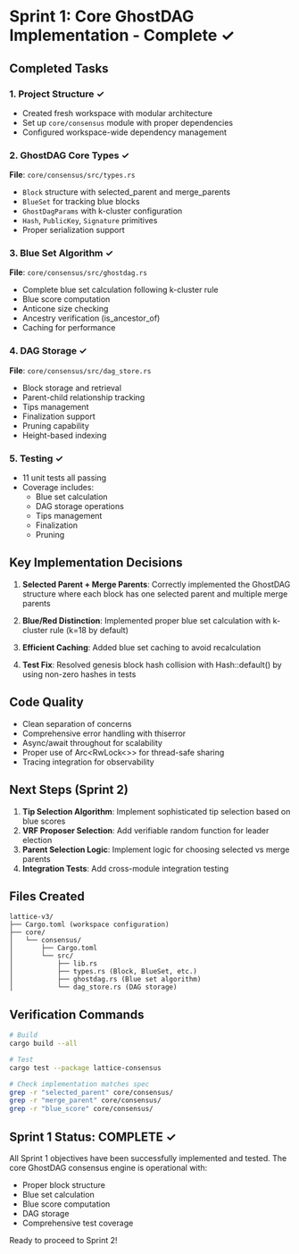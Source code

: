 # Sprint 1: Core GhostDAG Implementation - Complete ✓

## Completed Tasks

### 1. Project Structure ✓
- Created fresh workspace with modular architecture
- Set up `core/consensus` module with proper dependencies
- Configured workspace-wide dependency management

### 2. GhostDAG Core Types ✓
**File**: `core/consensus/src/types.rs`
- `Block` structure with selected_parent and merge_parents
- `BlueSet` for tracking blue blocks
- `GhostDagParams` with k-cluster configuration
- `Hash`, `PublicKey`, `Signature` primitives
- Proper serialization support

### 3. Blue Set Algorithm ✓
**File**: `core/consensus/src/ghostdag.rs`
- Complete blue set calculation following k-cluster rule
- Blue score computation
- Anticone size checking
- Ancestry verification (is_ancestor_of)
- Caching for performance

### 4. DAG Storage ✓
**File**: `core/consensus/src/dag_store.rs`
- Block storage and retrieval
- Parent-child relationship tracking
- Tips management
- Finalization support
- Pruning capability
- Height-based indexing

### 5. Testing ✓
- 11 unit tests all passing
- Coverage includes:
  - Blue set calculation
  - DAG storage operations
  - Tips management
  - Finalization
  - Pruning

## Key Implementation Decisions

1. **Selected Parent + Merge Parents**: Correctly implemented the GhostDAG structure where each block has one selected parent and multiple merge parents

2. **Blue/Red Distinction**: Implemented proper blue set calculation with k-cluster rule (k=18 by default)

3. **Efficient Caching**: Added blue set caching to avoid recalculation

4. **Test Fix**: Resolved genesis block hash collision with Hash::default() by using non-zero hashes in tests

## Code Quality

- Clean separation of concerns
- Comprehensive error handling with thiserror
- Async/await throughout for scalability
- Proper use of Arc<RwLock<>> for thread-safe sharing
- Tracing integration for observability

## Next Steps (Sprint 2)

1. **Tip Selection Algorithm**: Implement sophisticated tip selection based on blue scores
2. **VRF Proposer Selection**: Add verifiable random function for leader election
3. **Parent Selection Logic**: Implement logic for choosing selected vs merge parents
4. **Integration Tests**: Add cross-module integration testing

## Files Created

```
lattice-v3/
├── Cargo.toml (workspace configuration)
├── core/
│   └── consensus/
│       ├── Cargo.toml
│       └── src/
│           ├── lib.rs
│           ├── types.rs (Block, BlueSet, etc.)
│           ├── ghostdag.rs (Blue set algorithm)
│           └── dag_store.rs (DAG storage)
```

## Verification Commands

```bash
# Build
cargo build --all

# Test
cargo test --package lattice-consensus

# Check implementation matches spec
grep -r "selected_parent" core/consensus/
grep -r "merge_parent" core/consensus/
grep -r "blue_score" core/consensus/
```

## Sprint 1 Status: COMPLETE ✓

All Sprint 1 objectives have been successfully implemented and tested. The core GhostDAG consensus engine is operational with:
- Proper block structure
- Blue set calculation
- Blue score computation
- DAG storage
- Comprehensive test coverage

Ready to proceed to Sprint 2!